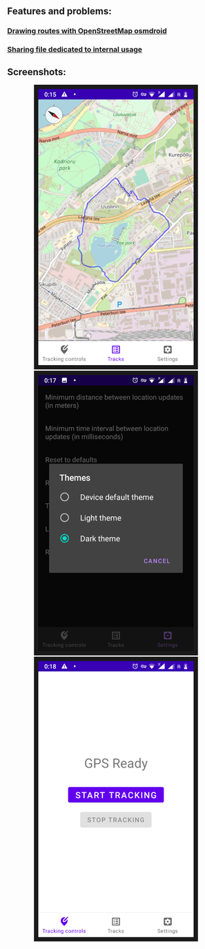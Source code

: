 ## Features and problems:
###     [Drawing routes with OpenStreetMap osmdroid](articles/osmdroidSetup.md)
###     [Sharing file dedicated to internal usage](articles/sharingInternalFile.md)

## Screenshots:
<div align="center">
<img src="/screenshots/Screenshot_20210119-001507.png" width="360" height="640" border="10"/>
 <img src="/screenshots/Screenshot_20210119-001757.png" width="360" height="640" border="10"/>
 <img src="/screenshots/Screenshot_20210119-001822.png" width="360" height="640" border="10"/>
</div>